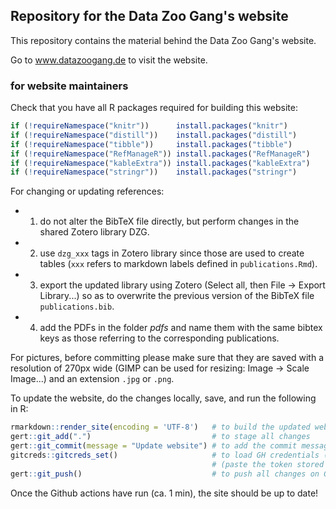 ## Repository for the Data Zoo Gang's website

This repository contains the material behind the Data Zoo Gang's website.

Go to www.datazoogang.de to visit the website.

### for website maintainers

Check that you have all R packages required for building this website:

```r
if (!requireNamespace("knitr"))      install.packages("knitr")
if (!requireNamespace("distill"))    install.packages("distill")
if (!requireNamespace("tibble"))     install.packages("tibble")
if (!requireNamespace("RefManageR")) install.packages("RefManageR")
if (!requireNamespace("kableExtra")) install.packages("kableExtra")
if (!requireNamespace("stringr"))    install.packages("stringr")
```

For changing or updating references: 

- 1. do not alter the BibTeX file directly, but perform changes in the shared Zotero library DZG.
- 2. use `dzg_xxx` tags in Zotero library since those are used to create tables (`xxx` refers to markdown labels defined in `publications.Rmd`).
- 3. export the updated library using Zotero (Select all, then File -> Export Library...) so as to overwrite the previous version of the BibTeX file `publications.bib`.
- 4. add the PDFs in the folder *pdfs* and name them with the same bibtex keys as those referring to the corresponding publications.

For pictures, before committing please make sure that they are saved with a resolution of 270px wide (GIMP can be used for resizing: Image -> Scale Image...) and an extension `.jpg` or `.png`.

To update the website, do the changes locally, save, and run the following in R:

```r
rmarkdown::render_site(encoding = 'UTF-8')   # to build the updated website
gert::git_add(".")                           # to stage all changes
gert::git_commit(message = "Update website") # to add the commit message
gitcreds::gitcreds_set()                     # to load GH credentials (if using token system)
                                             # (paste the token stored in my_GH_token.txt)
gert::git_push()                             # to push all changes on GitHub
```

Once the Github actions have run (ca. 1 min), the site should be up to date!
